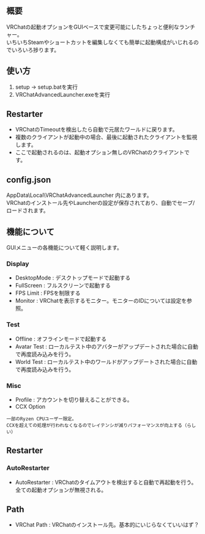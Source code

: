 ## 概要
VRChatの起動オプションをGUIベースで変更可能にしたちょっと便利なランチャー。  
いちいちSteamやショートカットを編集しなくても簡単に起動構成がいじれるのでいろいろ捗ります。

## 使い方
1. setup -> setup.batを実行
2. VRChatAdvancedLauncher.exeを実行

## Restarter
* VRChatのTimeoutを検出したら自動で元居たワールドに戻ります。
* 複数のクライアントが起動中の場合、最後に起動されたクライアントを監視します。
* ここで起動されるのは、起動オプション無しのVRChatのクライアントです。

## config.json
AppData\Local\VRChatAdvancedLauncher 内にあります。  
VRChatのインストール先やLauncherの設定が保存されており、自動でセーブ/ロードされます。

## 機能について
GUIメニューの各機能について軽く説明します。
### Display
* DesktopMode : デスクトップモードで起動する
* FullScreen  : フルスクリーンで起動する
* FPS Limit   : FPSを制限する
* Monitor     : VRChatを表示するモニター。モニターのIDについては設定を参照。

### Test
* Offline : オフラインモードで起動する
* Avatar Test : ローカルテスト中のアバターがアップデートされた場合に自動で再度読み込みを行う。
* World Test  : ローカルテスト中のワールドがアップデートされた場合に自動で再度読み込みを行う。

### Misc
* Profile : アカウントを切り替えることができる。
* CCX Option
```
一部のRyzen CPUユーザー限定。  
CCXを超えての処理が行われなくなるのでレイテンシが減りパフォーマンスが向上する（らしい）
```

## Restarter
### AutoRestarter
* AutoRestarter : VRChatのタイムアウトを検出すると自動で再起動を行う。全ての起動オプションが無視される。

## Path
* VRChat Path : VRChatのインストール先。基本的にいじらなくていいはず？